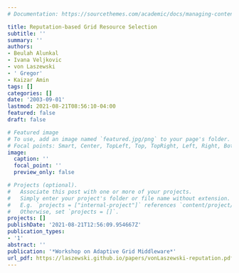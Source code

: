 ```yaml
---
# Documentation: https://sourcethemes.com/academic/docs/managing-content/

title: Reputation-based Grid Resource Selection
subtitle: ''
summary: ''
authors:
- Beulah Alunkal
- Ivana Veljkovic
- von Laszewski
- ' Gregor'
- Kaizar Amin
tags: []
categories: []
date: '2003-09-01'
lastmod: 2021-08-21T08:56:10-04:00
featured: false
draft: false

# Featured image
# To use, add an image named `featured.jpg/png` to your page's folder.
# Focal points: Smart, Center, TopLeft, Top, TopRight, Left, Right, BottomLeft, Bottom, BottomRight.
image:
  caption: ''
  focal_point: ''
  preview_only: false

# Projects (optional).
#   Associate this post with one or more of your projects.
#   Simply enter your project's folder or file name without extension.
#   E.g. `projects = ["internal-project"]` references `content/project/deep-learning/index.md`.
#   Otherwise, set `projects = []`.
projects: []
publishDate: '2021-08-21T12:56:09.954667Z'
publication_types:
- '1'
abstract: ''
publication: '*Workshop on Adaptive Grid Middleware*'
url_pdf: https://laszewski.github.io/papers/vonLaszewski-reputation.pdf
---
```

